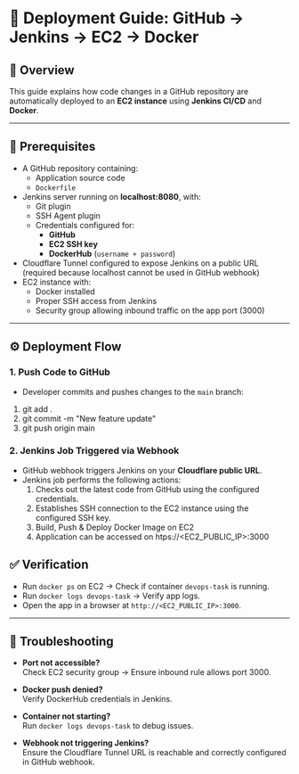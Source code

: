 # 🚀 Deployment Guide: GitHub → Jenkins → EC2 → Docker

## 📌 Overview
This guide explains how code changes in a GitHub repository are automatically deployed to an **EC2 instance** using **Jenkins CI/CD** and **Docker**.

---

## 🔑 Prerequisites
- A GitHub repository containing:
  - Application source code
  - `Dockerfile`
- Jenkins server running on **localhost:8080**, with:
  - Git plugin
  - SSH Agent plugin
  - Credentials configured for:
    - **GitHub**
    - **EC2 SSH key**
    - **DockerHub** (`username + password`)
- Cloudflare Tunnel configured to expose Jenkins on a public URL (required because localhost cannot be used in GitHub webhook)
- EC2 instance with:
  - Docker installed
  - Proper SSH access from Jenkins
  - Security group allowing inbound traffic on the app port (3000)

---

## ⚙️ Deployment Flow

### 1. Push Code to GitHub
- Developer commits and pushes changes to the `main` branch:


 1. git add .
 2. git commit -m "New feature update"
 3. git push origin main


### 2. Jenkins Job Triggered via Webhook
- GitHub webhook triggers Jenkins on your **Cloudflare public URL**.
- Jenkins job performs the following actions:
  1. Checks out the latest code from GitHub using the configured credentials.
  2. Establishes SSH connection to the EC2 instance using the configured SSH key.
  3. Build, Push & Deploy Docker Image on EC2
  4. Application can be accessed on htps://<EC2_PUBLIC_IP>:3000


## ✅ Verification

- Run `docker ps` on EC2 → Check if container `devops-task` is running.
- Run `docker logs devops-task` → Verify app logs.
- Open the app in a browser at `http://<EC2_PUBLIC_IP>:3000`.

---

## 🔧 Troubleshooting

- **Port not accessible?**  
  Check EC2 security group → Ensure inbound rule allows port 3000.

- **Docker push denied?**  
  Verify DockerHub credentials in Jenkins.

- **Container not starting?**  
  Run `docker logs devops-task` to debug issues.

- **Webhook not triggering Jenkins?**  
  Ensure the Cloudflare Tunnel URL is reachable and correctly configured in GitHub webhook.

